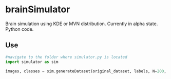 # brainSimulator
Brain simulation using KDE or MVN distribution. Currently in alpha state. Python code. 

## Use
```python 
#navigate to the folder where simulator.py is located
import simulator as sim

images, classes = sim.generateDataset(original_dataset, labels, N=200, classes=[0, 1, 2], algorithm='PCA', method='mvnormal')
```
